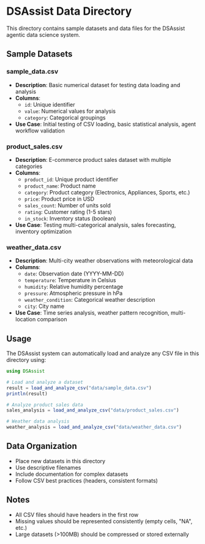 # DSAssist Data Directory

This directory contains sample datasets and data files for the DSAssist agentic data science system.

## Sample Datasets

### sample_data.csv
- **Description**: Basic numerical dataset for testing data loading and analysis
- **Columns**: 
  - `id`: Unique identifier
  - `value`: Numerical values for analysis
  - `category`: Categorical groupings
- **Use Case**: Initial testing of CSV loading, basic statistical analysis, agent workflow validation

### product_sales.csv
- **Description**: E-commerce product sales dataset with multiple categories
- **Columns**:
  - `product_id`: Unique product identifier
  - `product_name`: Product name
  - `category`: Product category (Electronics, Appliances, Sports, etc.)
  - `price`: Product price in USD
  - `sales_count`: Number of units sold
  - `rating`: Customer rating (1-5 stars)
  - `in_stock`: Inventory status (boolean)
- **Use Case**: Testing multi-categorical analysis, sales forecasting, inventory optimization

### weather_data.csv
- **Description**: Multi-city weather observations with meteorological data
- **Columns**:
  - `date`: Observation date (YYYY-MM-DD)
  - `temperature`: Temperature in Celsius
  - `humidity`: Relative humidity percentage
  - `pressure`: Atmospheric pressure in hPa
  - `weather_condition`: Categorical weather description
  - `city`: City name
- **Use Case**: Time series analysis, weather pattern recognition, multi-location comparison

## Usage

The DSAssist system can automatically load and analyze any CSV file in this directory using:

```julia
using DSAssist

# Load and analyze a dataset
result = load_and_analyze_csv("data/sample_data.csv")
println(result)

# Analyze product sales data
sales_analysis = load_and_analyze_csv("data/product_sales.csv")

# Weather data analysis
weather_analysis = load_and_analyze_csv("data/weather_data.csv")
```

## Data Organization

- Place new datasets in this directory
- Use descriptive filenames
- Include documentation for complex datasets
- Follow CSV best practices (headers, consistent formats)

## Notes

- All CSV files should have headers in the first row
- Missing values should be represented consistently (empty cells, "NA", etc.)
- Large datasets (>100MB) should be compressed or stored externally